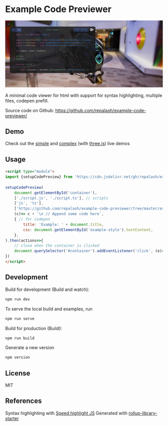 # Example Code Previewer

![Example code viewer](./examples/hero-image.jpg)

A minimal code viewer for html with support for syntax highlighting, multiple files, codepen prefill. 

Source code on Github: https://github.com/repalash/example-code-previewer/

## Demo

Check out the [simple](https://repalash.github.io/example-code-previewer/examples/simple.html) and [complex](https://repalash.github.io/example-code-previewer/examples/threejs.html) (with [three.js](https://threejs.org)) live demos

## Usage

```html
<script type="module">
import {setupCodePreview} from 'https://cdn.jsdelivr.net/gh/repalash/example-code-previewer/dist/index.js'

setupCodePreview(
    document.getElementById('container'),
    ['./script.js', './script.ts'], // scripts
    ['js', 'ts'],
    ['https://github.com/repalash/example-code-previewer/tree/master/examples/script.js', 'https://github.com/repalash/example-code-previewer/tree/master/examples/script.ts'], // links (source/github/gitlab etc)
    (c)=> c + `\n // Append some code here`,
    { // for codepen
        title: 'Example: ' + document.title,
        css: document.getElementById('example-style').textContent,
    },
).then(actions=>{
    // close when the container is clicked
    document.querySelector('#container').addEventListener('click', (e)=> e.target.id==='container' && actions.close())
})
</script>
```

## Development
Build for development (Build and watch): 
```bash
npm run dev
```
To serve the local build and examples, run 
```bash
npm run serve
```


Build for production (Build): 
```bash
npm run build
```

Generate a new version
```bash
npm version
```

## License
MIT

## References
Syntax highlighting with [Speed highlight JS](https://github.com/speed-highlight/core)
Generated with [rollup-library-starter](https://github.com/repalash/rollup-library-starter)
